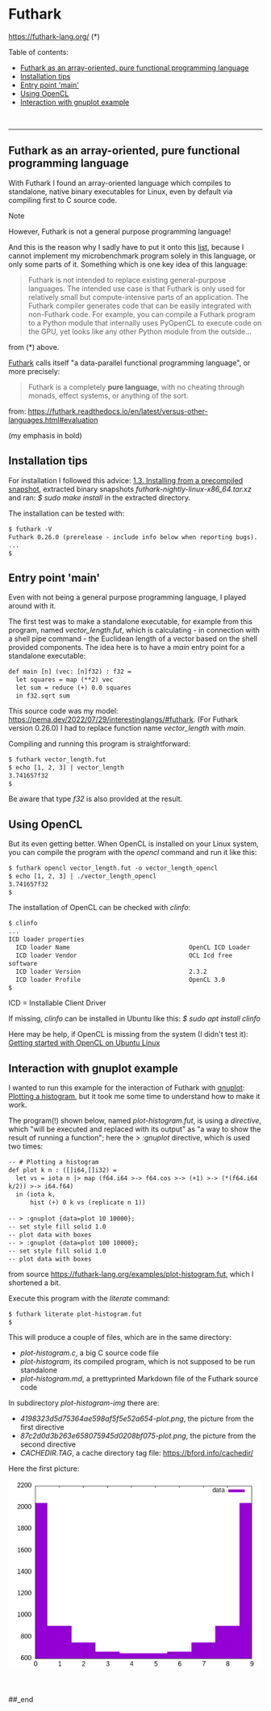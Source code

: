 # Futhark

https://futhark-lang.org/ (*)

Table of contents:

- [Futhark as an array-oriented, pure functional programming language](#futhark-as-an-array-oriented-pure-functional-programming-language)
- [Installation tips](#installation-tips)
- [Entry point 'main'](#entry-point-main)
- [Using OpenCL](#using-opencl)
- [Interaction with gnuplot example](#interaction-with-gnuplot-example)

<br/>

---

## Futhark as an array-oriented, pure functional programming language

With Futhark I found an array-oriented language which compiles to standalone, native binary executables for Linux, even by default via compiling first to C source code.

> [!NOTE]
> However, Futhark is not a general purpose programming language!

And this is the reason why I sadly have to put it onto this [list](https://github.com/practicalcomputerscience/MicrobenchmarkGPHLlanguages/tree/main/30%20-%20languages%20that%20didn't%20make%20it%20to%20my%20list#futhark), because I cannot implement my microbenchmark program solely in this language, or only some parts of it. Something which is one key idea of this language:

> Futhark is not intended to replace existing general-purpose languages. The intended use case is that Futhark is only used for relatively small but compute-intensive parts of an application. The Futhark compiler generates code that can be easily integrated with non-Futhark code. For example, you can compile a Futhark program to a Python module that internally uses PyOpenCL to execute code on the GPU, yet looks like any other Python module from the outside...

from (*) above.

[Futhark](https://github.com/diku-dk/futhark) calls itself "a data-parallel functional programming language", or more precisely:

> Futhark is a completely **pure language**, with no cheating through monads, effect systems, or anything of the sort.

from: https://futhark.readthedocs.io/en/latest/versus-other-languages.html#evaluation

(my emphasis in bold)

## Installation tips

For installation I followed this advice: [1.3. Installing from a precompiled snapshot](https://futhark.readthedocs.io/en/stable/installation.html#installing-from-a-precompiled-snapshot), extracted binary snapshots _futhark-nightly-linux-x86_64.tar.xz_ and ran: _$ sudo make install_ in the extracted directory.

The installation can be tested with:

```
$ futhark -V
Futhark 0.26.0 (prerelease - include info below when reporting bugs).
...
$ 
```

## Entry point 'main'

Even with not being a general purpose programming language, I played around with it.

The first test was to make a standalone executable, for example from this program, named _vector_length.fut_, which is calculating - in connection with a shell pipe command - the Euclidean length of a vector based on the shell provided components. The idea here is to have a _main_ entry point for a standalone executable:

```
def main [n] (vec: [n]f32) : f32 =
  let squares = map (**2) vec
  let sum = reduce (+) 0.0 squares
  in f32.sqrt sum
```

This source code was my model: https://pema.dev/2022/07/29/interestinglangs/#futhark. (For Futhark version 0.26.0) I had to replace function name _vector_length_ with _main_.

Compiling and running this program is straightforward:

```
$ futhark vector_length.fut
$ echo [1, 2, 3] | vector_length
3.741657f32
$
```

Be aware that type _f32_ is also provided at the result.

## Using OpenCL

But its even getting better. When OpenCL is installed on your Linux system, you can compile the program with the _opencl_ command and run it like this:

```
$ futhark opencl vector_length.fut -o vector_length_opencl
$ echo [1, 2, 3] | ./vector_length_opencl
3.741657f32
$
```

The installation of OpenCL can be checked with _clinfo_:

```
$ clinfo
...
ICD loader properties
  ICD loader Name                                 OpenCL ICD Loader
  ICD loader Vendor                               OCL Icd free software
  ICD loader Version                              2.3.2
  ICD loader Profile                              OpenCL 3.0
$
```

ICD = Installable Client Driver

If missing, _clinfo_ can be installed in Ubuntu like this: _$ sudo apt install clinfo_

Here may be help, if OpenCL is missing from the system (I didn't test it): [Getting started with OpenCL on Ubuntu Linux](https://github.com/KhronosGroup/OpenCL-Guide/blob/main/chapters/getting_started_linux.md#getting-started-with-opencl-on-ubuntu-linux)

## Interaction with gnuplot example

I wanted to run this example for the interaction of Futhark with [gnuplot](http://www.gnuplot.info/): [Plotting a histogram](https://futhark-lang.org/examples/plot-histogram.html), but it took me some time to understand how to make it work.

The program(!) shown below, named _plot-histogram.fut_, is using a _directive_, which "will be executed and replaced with its output" as "a way to show the result of running a function"; here the _> :gnuplot_ directive, which is used two times:

```
-- # Plotting a histogram
def plot k n : ([]i64,[]i32) =
  let vs = iota n |> map (f64.i64 >-> f64.cos >-> (+1) >-> (*(f64.i64 k/2)) >-> i64.f64)
  in (iota k,
      hist (+) 0 k vs (replicate n 1))

-- > :gnuplot {data=plot 10 10000};
-- set style fill solid 1.0
-- plot data with boxes
-- > :gnuplot {data=plot 100 10000};
-- set style fill solid 1.0
-- plot data with boxes
```

from source https://futhark-lang.org/examples/plot-histogram.fut, which I shortened a bit.

Execute this program with the _literate_ command:

```
$ futhark literate plot-histogram.fut
$
```

This will produce a couple of files, which are in the same directory:

- _plot-histogram.c_, a big C source code file
- _plot-histogram_, its compiled program, which is not supposed to be run standalone
- _plot-histogram.md_, a prettyprinted Markdown file of the Futhark source code

In subdirectory _plot-histogram-img_ there are:

- _4198323d5d75364ae598af5f5e52a654-plot.png_, the picture from the first directive
- _87c2d0d3b263e658075945d0208bf075-plot.png_, the picture from the second directive
- _CACHEDIR.TAG_, a cache directory tag file: https://bford.info/cachedir/

Here the first picture:

![plot](https://github.com/practicalcomputerscience/MicrobenchmarkGPHLlanguages/blob/main/03%20-%20source%20code/03%20-%20array-oriented%20languages/Futhark/4198323d5d75364ae598af5f5e52a654-plot.png)

<br/>

##_end
